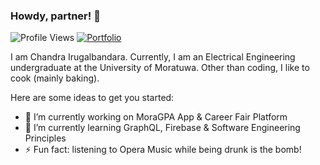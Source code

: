 ### Howdy, partner! 👋
![Profile Views](https://komarev.com/ghpvc/?username=chandralegend&color=brightgreen)
[![Portfolio](https://img.shields.io/badge/Visit-Portfolio-blueviolet)](http://chandralegend.github.io/)

I am Chandra Irugalbandara. Currently, I am an Electrical Engineering undergraduate at the University of Moratuwa. Other than coding, I like to cook (mainly baking).

Here are some ideas to get you started:

- 🔭 I’m currently working on MoraGPA App & Career Fair Platform
- 🌱 I’m currently learning GraphQL, Firebase & Software Engineering Principles
- ⚡ Fun fact: listening to Opera Music while being drunk is the bomb!
<!--
**chandralegend/chandralegend** is a ✨ _special_ ✨ repository because its `README.md` (this file) appears on your GitHub profile.

Here are some ideas to get you started:

- 🔭 I’m currently working on ...
- 🌱 I’m currently learning ...
- 👯 I’m looking to collaborate on ...
- 🤔 I’m looking for help with ...
- 💬 Ask me about ...
- 📫 How to reach me: ...
- 😄 Pronouns: ...
- ⚡ Fun fact: ...
-->
